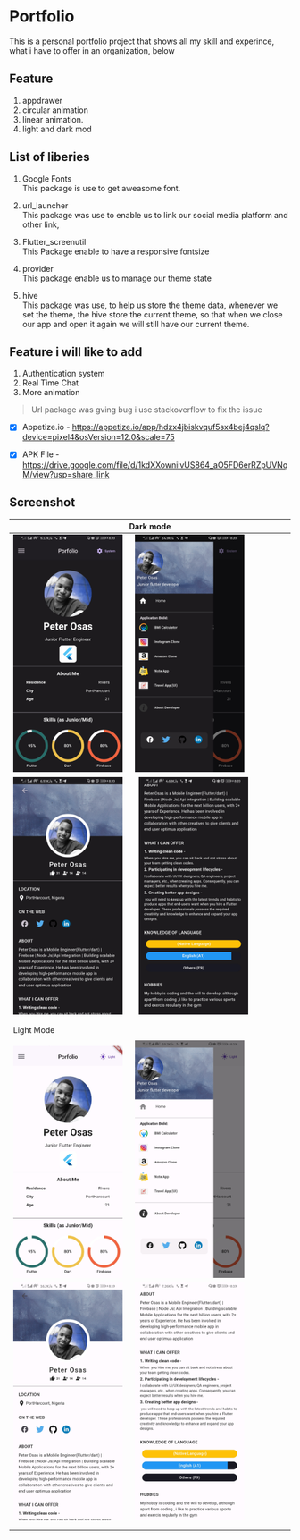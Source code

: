# Portfolio

This is a personal portfolio project that shows all my skill and experince, <br>
what i have to offer in an organization, below 

## Feature
1. appdrawer
2. circular animation
3. linear animation.
3. light and dark mod

## List of liberies
1. Google Fonts<br>
    This package is use to get aweasome font.

2. url_launcher<br>
    This package was use to enable us to link our social media platform and other link,

3. Flutter_screenutil<br>
    This Package enable to have a responsive fontsize

4. provider<br>
    This package enable us to manage our theme state

5. hive<br>
    This package was use, to help us store the theme data, whenever we set the theme, the hive store the current theme, so that when we close our app and open it again we will still have our current theme.

## Feature i will like to add
1. Authentication system
2. Real Time Chat
3. More animation


> Url package was gving bug
 i use stackoverflow to fix the issue


- [x] Appetize.io -  https://appetize.io/app/hdzx4jbiskvquf5sx4bej4qslq?device=pixel4&osVersion=12.0&scale=75
- [x] APK File  -    https://drive.google.com/file/d/1kdXXowniivUS864_aO5FD6erRZpUVNqM/view?usp=share_link


## Screenshot

|                                   Dark mode                                                                            | 
| -------------------------------------------------------------------------------------------------------------------    | 
| <img src="assets/images/dark-img1.jpg" width=40%>   &emsp;            <img src="assets/images/dark-img2.jpg" width=40%>| 
| <img src="assets/images/dark-img3.jpg" width=40%>  &emsp;             <img src="assets/images/dark-img4.jpg" width=40%>| 
|                                                                                                                        |
|                                                                                                                        |
|                 Light Mode                                                                                             |   
|                                                                                                                        |
| <img src="assets/images/light-img1.jpg" width=40%>  &emsp;           <img src="assets/images/light-img2.jpg" width=40%>| 
| <img src="assets/images/light-img3.jpg" width=40%>  &emsp;           <img src="assets/images/light-img4.jpg" width=40%>| 
|                                                                                                                        |    
|                                                                                                                        |